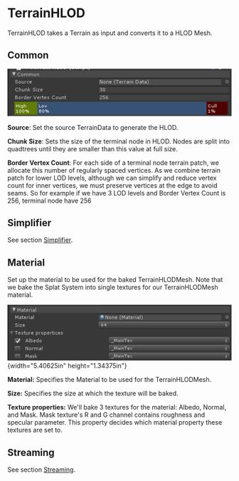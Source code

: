 # TerrainHLOD

TerrainHLOD takes a Terrain as input and converts it to a HLOD Mesh.

## Common

![](.//media/image7.png)

**Source**: Set the source TerrainData to generate the HLOD.

**Chunk Size**: Sets the size of the terminal node in HLOD. Nodes are
split into quadtrees until they are smaller than this value at full
size.

**Border Vertex Count**: For each side of a terminal node terrain
patch, we allocate this number of regularly spaced vertices. As we
combine terrain patch for lower LOD levels, although we can simplify
and reduce vertex count for inner vertices, we must preserve vertices
at the edge to avoid seams. So for example if we have 3 LOD levels and
Border Vertex Count is 256, terminal node have 256

## Simplifier

See section [Simplifier](Simplifier.md).

## Material

Set up the material to be used for the baked TerrainHLODMesh. Note
that we bake the Splat System into single textures for our
TerrainHLODMesh material.

![](.//media/image19.png){width="5.40625in" height="1.34375in"}

**Material:** Specifies the Material to be used for the
TerrainHLODMesh.

**Size:** Specifies the size at which the texture will be baked.

**Texture properties:** We'll bake 3 textures for the material:
Albedo, Normal, and Mask. Mask texture's R and G channel contains
roughness and specular parameter. This property decides which material
property these textures are set to.

## Streaming

See section [Streaming](Streaming.md).